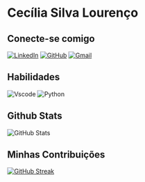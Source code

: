 # Cecília Silva Lourenço

## Conecte-se comigo

[![LinkedIn](https://img.shields.io/badge/LinkedIn-000?style=for-the-badge&logo=linkedin&logoColor=blue)](https://www.linkedin.com/in/cec%C3%ADlia-silva-louren%C3%A7o-a22595218/)
[![GitHub](https://img.shields.io/badge/GitHub-100000?style=for-the-badge&logo=github&logoColor=white)](https://github.com/Ceci-cecintindo)
[![Gmail](https://img.shields.io/badge/Gmail-000?style=for-the-badge&logo=gmail&logoColor=white)](mailto:cecilisilvalourenco@gmail.com)

## Habilidades
![Vscode](https://img.shields.io/badge/Vscode-000?style=for-the-badge&logo=visual-studio-code&logoColor=white)
![Python](https://img.shields.io/badge/python-000?style=for-the-badge&logo=python&logoColor=white)

## Github Stats
![GitHub Stats](https://github-readme-stats.vercel.app/api?username=Ceci-cecintindo&theme=transparent&bg_color=000&border_color=30A3DC&show_icons=true&icon_color=30A3DC&title_color=E94D5F&text_color=FFF)
## Minhas Contribuições
[![GitHub Streak](https://streak-stats.demolab.com/?user=Ceci-Cecintindo&theme=bear&background=000&border=30A3DC&dates=FFF)](https://git.io/streak-stats)